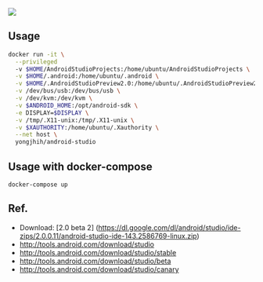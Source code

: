  [![](https://badge.imagelayers.io/yongjhih/android-studio:latest.svg)](https://imagelayers.io/?images=yongjhih/android-studio:latest)

## Usage

```sh
docker run -it \
  --privileged
  -v $HOME/AndroidStudioProjects:/home/ubuntu/AndroidStudioProjects \
  -v $HOME/.android:/home/ubuntu/.android \
  -v $HOME/.AndroidStudioPreview2.0:/home/ubuntu/.AndroidStudioPreview2.0 \
  -v /dev/bus/usb:/dev/bus/usb \
  -v /dev/kvm:/dev/kvm \
  -v $ANDROID_HOME:/opt/android-sdk \
  -e DISPLAY=$DISPLAY \
  -v /tmp/.X11-unix:/tmp/.X11-unix \
  -v $XAUTHORITY:/home/ubuntu/.Xauthority \
  --net host \
  yongjhih/android-studio
```

## Usage with docker-compose

```
docker-compose up
```

## Ref.

* Download: [2.0 beta 2] (https://dl.google.com/dl/android/studio/ide-zips/2.0.0.11/android-studio-ide-143.2586769-linux.zip)
* http://tools.android.com/download/studio
* http://tools.android.com/download/studio/stable
* http://tools.android.com/download/studio/beta
* http://tools.android.com/download/studio/canary
